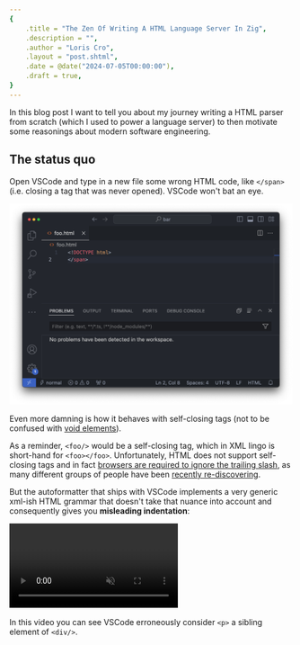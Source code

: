 ```yaml
---
{
    .title = "The Zen Of Writing A HTML Language Server In Zig",
    .description = "",
    .author = "Loris Cro",
    .layout = "post.shtml",
    .date = @date("2024-07-05T00:00:00"),
    .draft = true,
}
---
```


In this blog post I want to tell you about my journey writing a HTML parser from scratch (which I used to power a language server) to then motivate some reasonings about modern software engineering.

## The status quo
Open VSCode and type in a new file some wrong HTML code, like `</span>` (i.e. closing a tag that was never opened). VSCode won't bat an eye.

<img src="vscode-simple.png">

Even more damning is how it behaves with self-closing tags (not to be confused with [void elements](https://developer.mozilla.org/en-US/docs/Glossary/Void_element)). 

As a reminder, `<foo/>` would be a self-closing tag, which in XML lingo is short-hand for `<foo></foo>`. Unfortunately, HTML does not support self-closing tags and in fact [browsers are required to ignore the trailing slash](https://developer.mozilla.org/en-US/docs/Glossary/Void_element#self-closing_tags), as many different groups of people have been [recently re-discovering](https://github.com/sveltejs/svelte/issues/11052).

But the autoformatter that ships with VSCode implements a very generic xml-ish HTML grammar that doesn't take that nuance into account and consequently gives you **misleading indentation**:

<video controls autoplay loop disablepictureinpicture muted>
 <source src="/vscode-self-closing.mp4">
</video>

In this video you can see VSCode erroneously consider `<p>` a sibling element of `<div/>`.




